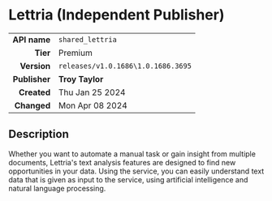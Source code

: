 # Lettria (Independent Publisher)
| | |
|-:|-|
|**API name**|`shared_lettria`|
|**Tier**|Premium|
|**Version**|`releases/v1.0.1686\1.0.1686.3695`|
|**Publisher**|**Troy Taylor**|
|**Created**|Thu Jan 25 2024|
|**Changed**|Mon Apr 08 2024|

## Description
Whether you want to automate a manual task or gain insight from multiple documents, Lettria's text analysis features are designed to find new opportunities in your data. Using the service, you can easily understand text data that is given as input to the service, using artificial intelligence and natural language processing.
